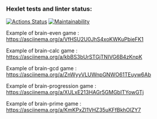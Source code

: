 ### Hexlet tests and linter status:
[![Actions Status](https://github.com/Tanman515/python-project-49/workflows/hexlet-check/badge.svg)](https://github.com/Tanman515/python-project-49/actions)
[![Maintainability](https://api.codeclimate.com/v1/badges/7a94cf443e030b04b641/maintainability)](https://codeclimate.com/github/Tanman515/python-project-49/maintainability)

Example of brain-even game : https://asciinema.org/a/VfHSU2U0JhS4xoKWKuPbieFK1

Example of brain-calc game : https://asciinema.org/a/kbBS3bUrSTGjTNIVG6B4zKnpK

Example of brain-gcd game : https://asciinema.org/a/ZnWyyVLUWnpGNWO61TEuyw6Ab

Example of brain-progression game : https://asciinema.org/a/XULxE213HAGr5GMGbITYowGTj

Example of brain-prime game : https://asciinema.org/a/KmKPxZI1VHZ35uKFfBkhOlZY7
